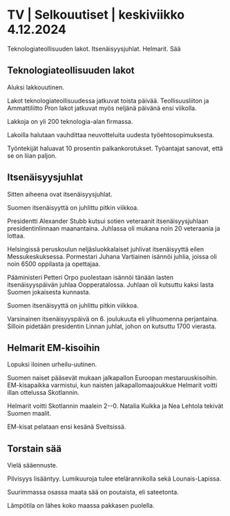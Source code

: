 # TV \| Selkouutiset \| keskiviikko 4.12.2024

Teknologiateollisuuden lakot. Itsenäisyysjuhlat. Helmarit. Sää

## Teknologiateollisuuden lakot

Aluksi lakkouutinen.

Lakot teknologiateollisuudessa jatkuvat toista päivää. Teollisuusliiton ja Ammattiliitto Pron lakot jatkuvat myös neljänä päivänä ensi viikolla.

Lakkoja on yli 200 teknologia-alan firmassa.

Lakoilla halutaan vauhdittaa neuvotteluita uudesta työehtosopimuksesta.

Työntekijät haluavat 10 prosentin palkankorotukset. Työantajat sanovat, että se on liian paljon.

## Itsenäisyysjuhlat

Sitten aiheena ovat itsenäisyysjuhlat.

Suomen itsenäisyyttä on juhlittu pitkin viikkoa.

Presidentti Alexander Stubb kutsui sotien veteraanit itsenäisyysjuhlaan presidentinlinnaan maanantaina. Juhlassa oli mukana noin 20 veteraania ja lottaa.

Helsingissä peruskoulun neljäsluokkalaiset juhlivat itsenäisyyttä eilen Messukeskuksessa. Pormestari Juhana Vartiainen isännöi juhlia, joissa oli noin 6500 oppilasta ja opettajaa.

Pääministeri Petteri Orpo puolestaan isännöi tänään lasten itsenäisyyspäivän juhlaa Oopperatalossa. Juhlaan oli kutsuttu kaksi lasta Suomen jokaisesta kunnasta.

Suomen itsenäisyyttä on juhlittu pitkin viikkoa.

Varsinainen itsenäisyyspäivä on 6. joulukuuta eli ylihuomenna perjantaina. Silloin pidetään presidentin Linnan juhlat, johon on kutsuttu 1700 vierasta.

## Helmarit EM-kisoihin

Lopuksi iloinen urheilu-uutinen.

Suomen naiset pääsevät mukaan jalkapallon Euroopan mestaruuskisoihin. EM-kisapaikka varmistui, kun naisten jalkapallomaajoukkue Helmarit voitti illan ottelussa Skotlannin.

Helmarit voitti Skotlannin maalein 2--0. Natalia Kuikka ja Nea Lehtola tekivät Suomen maalit.

EM-kisat pelataan ensi kesänä Sveitsissä.

## Torstain sää

Vielä sääennuste.

Pilvisyys lisääntyy. Lumikuuroja tulee etelärannikolla sekä Lounais-Lapissa.

Suurimmassa osassa maata sää on poutaista, eli sateetonta.

Lämpötila on lähes koko maassa pakkasen puolella.

